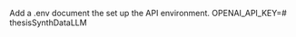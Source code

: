 Add a .env document the set up the API environment.
OPENAI_API_KEY=#   t h e s i s S y n t h D a t a L L M  
 